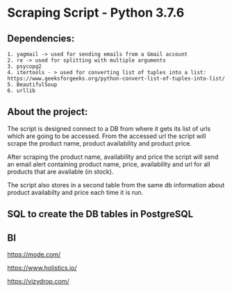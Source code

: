 Scraping Script - Python 3.7.6
===============================


Dependencies:
-------------

    1. yagmail -> used for sending emails from a Gmail account
    2. re -> used for splitting with multiple arguments
    3. psycopg2
    4. itertools - > used for converting list of tuples into a list: https://www.geeksforgeeks.org/python-convert-list-of-tuples-into-list/
    5. BeautifulSoup
    6. urllib



About the project:
-------------------

The script is designed connect to a DB from where it gets its list of urls which are going to be accessed. From the accessed url the script will scrape the product name, product availability and product price. 

After scraping the product name, availability and price the script will send an email alert
containing product name, price, availability and url for all products that are available (in stock).

The script also stores in a second table from the same db information about product availabilty and price each time it is run.



SQL to create the DB tables in PostgreSQL
------------------------------------------






BI
--
https://mode.com/

https://www.holistics.io/

https://vizydrop.com/

